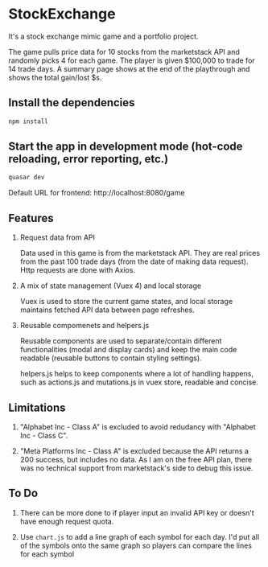 # StockExchange

It's a stock exchange mimic game and a portfolio project.

The game pulls price data for 10 stocks from the marketstack API and randomly picks 4 for each game. The player is given $100,000 to trade for 14 trade days. A summary page shows at the end of the playthrough and shows the total gain/lost $s.

## Install the dependencies
```bash
npm install
```

## Start the app in development mode (hot-code reloading, error reporting, etc.)
```bash
quasar dev
```
Default URL for frontend: http://localhost:8080/game

## Features
1. Request data from API

    Data used in this game is from the marketstack API. They are real prices from the past 100 trade days (from the date of making data request). Http requests are done with Axios.

2. A mix of state management (Vuex 4) and local storage

    Vuex is used to store the current game states, and local storage maintains fetched API data between page refreshes.

3. Reusable compomenets and helpers.js

    Reusable components are used to separate/contain different functionalities (modal and display cards) and keep the main code readable (reusable buttons to contain styling settings).

    helpers.js helps to keep components where a lot of handling happens, such as actions.js and mutations.js in vuex store, readable and concise.

## Limitations
1. "Alphabet Inc - Class A" is excluded to avoid redudancy with "Alphabet Inc - Class C".

2. "Meta Platforms Inc - Class A" is excluded because the API returns a 200 success, but includes no data. As I am on the free API plan, there was no technical support from marketstack's side to debug this issue.

## To Do
1. There can be more done to if player input an invalid API key or doesn't have enough request quota.

2. Use `chart.js` to add a line graph of each symbol for each day. I'd put all of the symbols onto the same graph so players can compare the lines for each symbol
